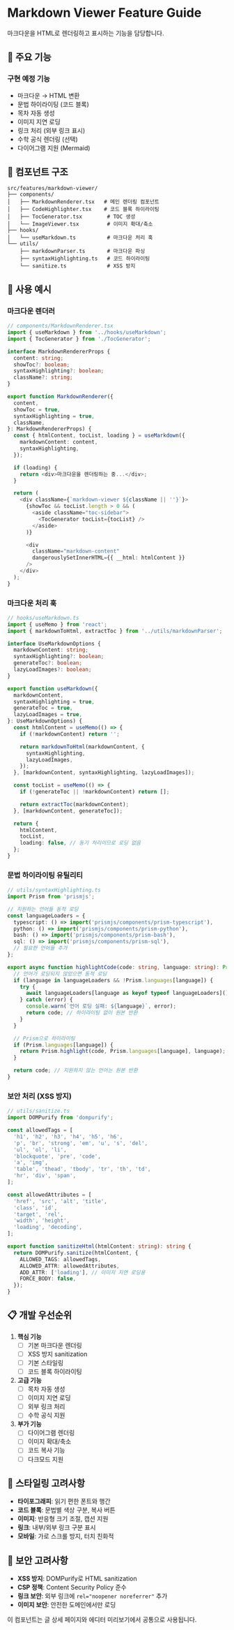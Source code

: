 # Markdown Viewer Feature Guide

마크다운을 HTML로 렌더링하고 표시하는 기능을 담당합니다.

## 🎯 주요 기능

### 구현 예정 기능
- 마크다운 → HTML 변환
- 문법 하이라이팅 (코드 블록)
- 목차 자동 생성
- 이미지 지연 로딩
- 링크 처리 (외부 링크 표시)
- 수학 공식 렌더링 (선택)
- 다이어그램 지원 (Mermaid)

## 📁 컴포넌트 구조

```
src/features/markdown-viewer/
├── components/
│   ├── MarkdownRenderer.tsx   # 메인 렌더링 컴포넌트
│   ├── CodeHighlighter.tsx    # 코드 블록 하이라이팅
│   ├── TocGenerator.tsx        # TOC 생성
│   └── ImageViewer.tsx         # 이미지 확대/축소
├── hooks/
│   └── useMarkdown.ts          # 마크다운 처리 훅
└── utils/
    ├── markdownParser.ts       # 마크다운 파싱
    ├── syntaxHighlighting.ts   # 코드 하이라이팅
    └── sanitize.ts             # XSS 방지
```

## 🔧 사용 예시

### 마크다운 렌더러
```typescript
// components/MarkdownRenderer.tsx
import { useMarkdown } from '../hooks/useMarkdown';
import { TocGenerator } from './TocGenerator';

interface MarkdownRendererProps {
  content: string;
  showToc?: boolean;
  syntaxHighlighting?: boolean;
  className?: string;
}

export function MarkdownRenderer({
  content,
  showToc = true,
  syntaxHighlighting = true,
  className,
}: MarkdownRendererProps) {
  const { htmlContent, tocList, loading } = useMarkdown({
    markdownContent: content,
    syntaxHighlighting,
  });

  if (loading) {
    return <div>마크다운을 렌더링하는 중...</div>;
  }

  return (
    <div className={`markdown-viewer ${className || ''}`}>
      {showToc && tocList.length > 0 && (
        <aside className="toc-sidebar">
          <TocGenerator tocList={tocList} />
        </aside>
      )}

      <div
        className="markdown-content"
        dangerouslySetInnerHTML={{ __html: htmlContent }}
      />
    </div>
  );
}
```

### 마크다운 처리 훅
```typescript
// hooks/useMarkdown.ts
import { useMemo } from 'react';
import { markdownToHtml, extractToc } from '../utils/markdownParser';

interface UseMarkdownOptions {
  markdownContent: string;
  syntaxHighlighting?: boolean;
  generateToc?: boolean;
  lazyLoadImages?: boolean;
}

export function useMarkdown({
  markdownContent,
  syntaxHighlighting = true,
  generateToc = true,
  lazyLoadImages = true,
}: UseMarkdownOptions) {
  const htmlContent = useMemo(() => {
    if (!markdownContent) return '';

    return markdownToHtml(markdownContent, {
      syntaxHighlighting,
      lazyLoadImages,
    });
  }, [markdownContent, syntaxHighlighting, lazyLoadImages]);

  const tocList = useMemo(() => {
    if (!generateToc || !markdownContent) return [];

    return extractToc(markdownContent);
  }, [markdownContent, generateToc]);

  return {
    htmlContent,
    tocList,
    loading: false, // 동기 처리이므로 로딩 없음
  };
}
```

### 문법 하이라이팅 유틸리티
```typescript
// utils/syntaxHighlighting.ts
import Prism from 'prismjs';

// 지원하는 언어들 동적 로딩
const languageLoaders = {
  typescript: () => import('prismjs/components/prism-typescript'),
  python: () => import('prismjs/components/prism-python'),
  bash: () => import('prismjs/components/prism-bash'),
  sql: () => import('prismjs/components/prism-sql'),
  // 필요한 언어들 추가
};

export async function highlightCode(code: string, language: string): Promise<string> {
  // 언어가 로딩되지 않았으면 동적 로딩
  if (language in languageLoaders && !Prism.languages[language]) {
    try {
      await languageLoaders[language as keyof typeof languageLoaders]();
    } catch (error) {
      console.warn(`언어 로딩 실패: ${language}`, error);
      return code; // 하이라이팅 없이 원본 반환
    }
  }

  // Prism으로 하이라이팅
  if (Prism.languages[language]) {
    return Prism.highlight(code, Prism.languages[language], language);
  }

  return code; // 지원하지 않는 언어는 원본 반환
}
```

### 보안 처리 (XSS 방지)
```typescript
// utils/sanitize.ts
import DOMPurify from 'dompurify';

const allowedTags = [
  'h1', 'h2', 'h3', 'h4', 'h5', 'h6',
  'p', 'br', 'strong', 'em', 'u', 's', 'del',
  'ul', 'ol', 'li',
  'blockquote', 'pre', 'code',
  'a', 'img',
  'table', 'thead', 'tbody', 'tr', 'th', 'td',
  'hr', 'div', 'span',
];

const allowedAttributes = [
  'href', 'src', 'alt', 'title',
  'class', 'id',
  'target', 'rel',
  'width', 'height',
  'loading', 'decoding',
];

export function sanitizeHtml(htmlContent: string): string {
  return DOMPurify.sanitize(htmlContent, {
    ALLOWED_TAGS: allowedTags,
    ALLOWED_ATTR: allowedAttributes,
    ADD_ATTR: ['loading'], // 이미지 지연 로딩용
    FORCE_BODY: false,
  });
}
```

## 📋 개발 우선순위

1. **핵심 기능**
   - [ ] 기본 마크다운 렌더링
   - [ ] XSS 방지 sanitization
   - [ ] 기본 스타일링
   - [ ] 코드 블록 하이라이팅

2. **고급 기능**
   - [ ] 목차 자동 생성
   - [ ] 이미지 지연 로딩
   - [ ] 외부 링크 처리
   - [ ] 수학 공식 지원

3. **부가 기능**
   - [ ] 다이어그램 렌더링
   - [ ] 이미지 확대/축소
   - [ ] 코드 복사 기능
   - [ ] 다크모드 지원

## 🎨 스타일링 고려사항

- **타이포그래피**: 읽기 편한 폰트와 행간
- **코드 블록**: 문법별 색상 구분, 복사 버튼
- **이미지**: 반응형 크기 조절, 캡션 지원
- **링크**: 내부/외부 링크 구분 표시
- **모바일**: 가로 스크롤 방지, 터치 친화적

## 🔐 보안 고려사항

- **XSS 방지**: DOMPurify로 HTML sanitization
- **CSP 정책**: Content Security Policy 준수
- **링크 보안**: 외부 링크에 `rel="noopener noreferrer"` 추가
- **이미지 보안**: 안전한 도메인에서만 로딩

이 컴포넌트는 글 상세 페이지와 에디터 미리보기에서 공통으로 사용됩니다.